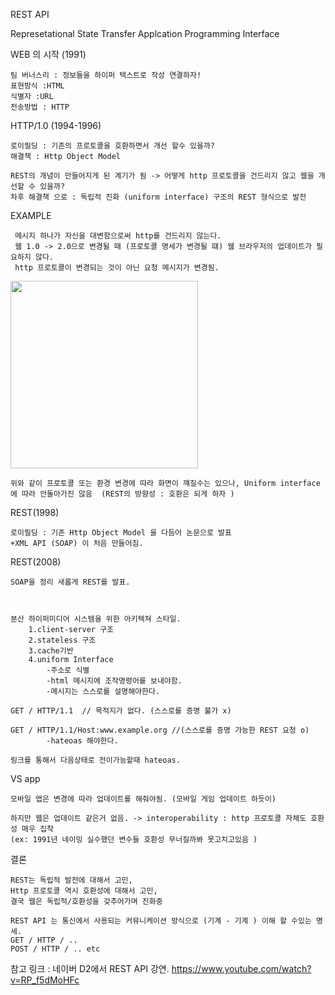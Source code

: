 REST API

  Represetational
  State
  Transfer
  Applcation
  Programming
  Interface


WEB 의 시작 (1991)

    팀 버너스리 : 정보들을 하이퍼 텍스트로 작성 연결하자!
    표현방식 :HTML
    식별자 :URL
    전송방법 : HTTP

HTTP/1.0 (1994-1996)

    로이필딩 : 기존의 프로토콜을 호환하면서 개선 할수 있을까?
    해결책 : Http Object Model
    
    REST의 개념이 만들어지게 된 계기가 됨 -> 어떻게 http 프로토콜을 건드리지 않고 웹을 개선할 수 있을까?
    차후 해결책 으로 : 독립적 진화 (uniform interface) 구조의 REST 형식으로 발전
    
EXAMPLE   
   
     메시지 하나가 자신을 대변함으로써 http를 건드리지 않는다.
     웹 1.0 -> 2.0으로 변경될 때 (프로토콜 명세가 변경될 떄) 웹 브라우저의 업데이트가 필요하지 않다.
     http 프로토콜이 변경되는 것이 아닌 요청 메시지가 변경됨.
     
 <div>
  <img width="300" src = "https://user-images.githubusercontent.com/28384064/56638352-dd9b6b80-66a8-11e9-8d6b-5b1a6ad60590.png">
 </div>
 
    위와 같이 프로토콜 또는 환경 변경에 따라 화면이 꺠질수는 있으나, Uniform interface에 따라 안돌아가진 않음  (REST의 방향성 : 호환은 되게 하자 )
    
   
    
REST(1998)

    로이필딩 : 기존 Http Object Model 을 다듬어 논문으로 발표
    +XML API (SOAP) 이 처음 만들어짐.
    
REST(2008)

    SOAP을 정리 새롭게 REST를 발표.
    
    
    
    분산 하이퍼미디어 시스템을 위한 아키텍쳐 스타일.
        1.client-server 구조
        2.stateless 구조
        3.cache기반
        4.uniform Interface
            -주소로 식별
            -html 메시지에 조작명령어를 보내야함.
            -메시지는 스스로를 설명해야한다. 

    GET / HTTP/1.1  // 목적지가 없다. (스스로를 증명 불가 x)

    GET / HTTP/1.1/Host:www.example.org //(스스로를 증명 가능한 REST 요청 o)
            -hateoas 해야한다.
    
    링크를 통해서 다음상태로 전이가능할때 hateoas.
    
    
    
VS app

    모바일 앱은 변경에 따라 업데이트를 해줘야됨. (모바일 게임 업데이트 하듯이)

    하지만 웹은 업데이트 같은거 없음. -> interoperability : http 프로토콜 자체도 호환성 매우 집착
    (ex: 1991년 네이밍 실수했던 변수들 호환성 무너질까봐 못고치고있음 )
 
결론

    REST는 독립적 발전에 대해서 고민, 
    Http 프로토콜 역시 호환성에 대해서 고민, 
    결국 웹은 독립적/호환성을 갖추어가며 진화중

    REST API 는 통신에서 사용되는 커뮤니케이션 방식으로 (기계 - 기계 ) 이해 할 수있는 명세.
    GET / HTTP / ..
    POST / HTTP / .. etc
    

          
            


참고 링크 : 네이버 D2에서 REST API 강연.
https://www.youtube.com/watch?v=RP_f5dMoHFc
